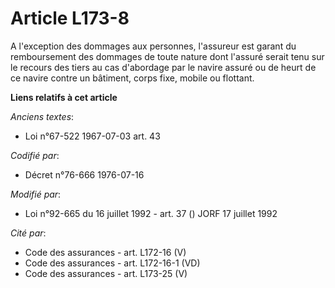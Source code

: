 # Article L173-8

A l'exception des dommages aux personnes, l'assureur est garant du remboursement des dommages de toute nature dont l'assuré
serait tenu sur le recours des tiers au cas d'abordage par le navire assuré ou de heurt de ce navire contre un bâtiment,
corps fixe, mobile ou flottant.

**Liens relatifs à cet article**

_Anciens textes_:

  - Loi n°67-522 1967-07-03 art. 43

_Codifié par_:

  - Décret n°76-666 1976-07-16

_Modifié par_:

  - Loi n°92-665 du 16 juillet 1992 - art. 37 () JORF 17 juillet 1992

_Cité par_:

  - Code des assurances - art. L172-16 (V)
  - Code des assurances - art. L172-16-1 (VD)
  - Code des assurances - art. L173-25 (V)

